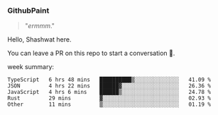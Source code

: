 
### GithubPaint

>"*ermmm*." 

Hello, Shashwat here.

You can leave a PR on this repo to start a conversation 🌝.

week summary: 
<!--START_SECTION:waka-->
```text
TypeScript   6 hrs 48 mins   ██████████▒░░░░░░░░░░░░░░   41.09 % 
JSON         4 hrs 22 mins   ██████▓░░░░░░░░░░░░░░░░░░   26.36 % 
JavaScript   4 hrs 6 mins    ██████▒░░░░░░░░░░░░░░░░░░   24.78 % 
Rust         29 mins         ▓░░░░░░░░░░░░░░░░░░░░░░░░   02.93 % 
Other        11 mins         ▒░░░░░░░░░░░░░░░░░░░░░░░░   01.19 % 
```
<!--END_SECTION:waka-->


